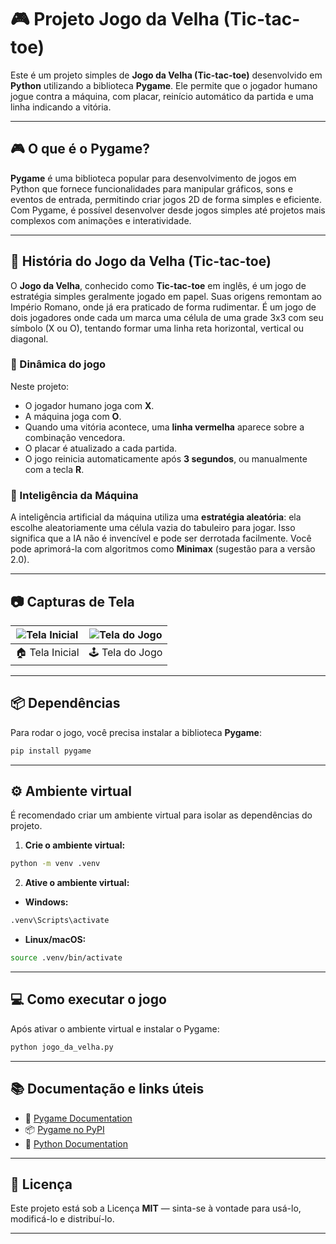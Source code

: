 # 🎮 Projeto Jogo da Velha (Tic-tac-toe)

Este é um projeto simples de **Jogo da Velha (Tic-tac-toe)** desenvolvido em **Python** utilizando a biblioteca **Pygame**. Ele permite que o jogador humano jogue contra a máquina, com placar, reinício automático da partida e uma linha indicando a vitória.

---

## 🎮 O que é o Pygame?

**Pygame** é uma biblioteca popular para desenvolvimento de jogos em Python que fornece funcionalidades para manipular gráficos, sons e eventos de entrada, permitindo criar jogos 2D de forma simples e eficiente. Com Pygame, é possível desenvolver desde jogos simples até projetos mais complexos com animações e interatividade.

---

## 📜 História do Jogo da Velha (Tic-tac-toe)

O **Jogo da Velha**, conhecido como **Tic-tac-toe** em inglês, é um jogo de estratégia simples geralmente jogado em papel. Suas origens remontam ao Império Romano, onde já era praticado de forma rudimentar. É um jogo de dois jogadores onde cada um marca uma célula de uma grade 3x3 com seu símbolo (X ou O), tentando formar uma linha reta horizontal, vertical ou diagonal.

### 🎯 Dinâmica do jogo

Neste projeto:

- O jogador humano joga com **X**.
- A máquina joga com **O**.
- Quando uma vitória acontece, uma **linha vermelha** aparece sobre a combinação vencedora.
- O placar é atualizado a cada partida.
- O jogo reinicia automaticamente após **3 segundos**, ou manualmente com a tecla **R**.

### 🤖 Inteligência da Máquina

A inteligência artificial da máquina utiliza uma **estratégia aleatória**: ela escolhe aleatoriamente uma célula vazia do tabuleiro para jogar. Isso significa que a IA não é invencível e pode ser derrotada facilmente. Você pode aprimorá-la com algoritmos como **Minimax** (sugestão para a versão 2.0).

---

## 📷 Capturas de Tela

| ![Tela Inicial](https://joaopauloaramuni.github.io/python-imgs/JogodaVelha/imgs/home.png) | ![Tela do Jogo](https://joaopauloaramuni.github.io/python-imgs/JogodaVelha/imgs/game.png) |
|:--:|:--:|
| 🏠 Tela Inicial | 🕹️ Tela do Jogo |

---

## 📦 Dependências

Para rodar o jogo, você precisa instalar a biblioteca **Pygame**:

```bash
pip install pygame
```

---

## ⚙️ Ambiente virtual

É recomendado criar um ambiente virtual para isolar as dependências do projeto.

1. **Crie o ambiente virtual:**

```bash
python -m venv .venv
```

2. **Ative o ambiente virtual:**

- **Windows:**

```bash
.venv\Scripts\activate
```

- **Linux/macOS:**

```bash
source .venv/bin/activate
```

---

## 💻 Como executar o jogo

Após ativar o ambiente virtual e instalar o Pygame:

```bash
python jogo_da_velha.py
```

---

## 📚 Documentação e links úteis

- 📘 [Pygame Documentation](https://www.pygame.org/docs/)
- 📦 [Pygame no PyPI](https://pypi.org/project/pygame/)
- 🐍 [Python Documentation](https://docs.python.org/3/)

---

## 📄 Licença

Este projeto está sob a Licença **MIT** — sinta-se à vontade para usá-lo, modificá-lo e distribuí-lo.

---